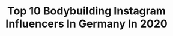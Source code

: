 ---
title: Top 10 Bodybuilding Instagram Influencers In Germany In 2020
description: >-
  Find top bodybuilding Instagram influencers in Germany in 2020. Most popular hashtags: #hamburg #eiwei #wheyprotein #homeworkout.
platform: Instagram
profiles:
  - username: "martini_puti"
    fullname: >-
      Martini.Puti
    location: "Germany"
    followers: 2284
    engagement: 2179
    commentsToLikes: 0.122919
    id: ck13895b6f3k40i19j2s7a9h3
    verified: false
    hashtags: "#gymtime, #shoulderkiller, #beinpresse, #happysunday"
  - username: "pumping_steffi"
    fullname: >-
      🔵☆𝓢 𝓽 𝓮 𝓯 𝓪 𝓷 𝓲 𝓮☆ 🔵
    location: "Germany"
    followers: 13058
    engagement: 1021
    commentsToLikes: 0.074891
    id: ck55ngfln65sk0i11v39wioa9
    verified: false
    hashtags: "#happy, #nature"
  - username: "alimansory_"
    fullname: >-
      Ali Mansour
    location: "Germany"
    followers: 10514
    engagement: 977
    commentsToLikes: 0.090866
    id: ckaoybs6bgueb0i78ejoujesq
    verified: false
    hashtags: "#darmstadt, #aesthetics, #snack, #bigarms"
  - username: "vanessaapopp"
    fullname: >-
      Vanessa Popp
    location: "Germany"
    followers: 5928
    engagement: 1066
    commentsToLikes: 0.101381
    id: ck8t5w9pwbgak0j78dkola8x4
    verified: false
    hashtags: "#ludwigsburg, #behinderung, #hamburg, #grow"
  - username: "niko_stil"
    fullname: >-
      Niko
    location: "Germany"
    followers: 61240
    engagement: 1586
    commentsToLikes: 0.024899
    id: ck5c635e34mce0i1130oqfsp7
    verified: false
    hashtags: "#balya, #kellerfamily, #allesoderklicks, #1991"
  - username: "kukla_lina"
    fullname: >-
      Fitness  | 🎬 Take Me Out 2020
    location: "Germany"
    followers: 11779
    engagement: 1362
    commentsToLikes: 0.049626
    id: ck55ngfub65tt0i11zg580h3w
    verified: false
    hashtags: "#eyemakeup, #rtlshow, #hairstyles, #healthychoises"
  - username: "jblary"
    fullname: >-
      L A R Y . J B💕
    location: "Germany"
    followers: 49086
    engagement: 451
    commentsToLikes: 0.049464
    id: ck5zrd10jwctn0i14lb21z3m2
    verified: false
    hashtags: ""
  - username: "danielkbk_"
    fullname: >-
      Daniel Kubik
    location: "Germany"
    followers: 60719
    engagement: 457
    commentsToLikes: 0.038673
    id: ck5hn9dt5nfi10i11mggc6qxy
    verified: false
    hashtags: "#3erbmw, #jeans, #zufriedenheit, #designerbar"
  - username: "sebikokol"
    fullname: >-
      Fitness - Training - Gym 🤓
    location: "Germany"
    followers: 2620
    engagement: 1257
    commentsToLikes: 0.274958
    id: ck9woqwwk681y0j785jky5s7b
    verified: false
    hashtags: ""
  - username: "janiine.heitmann"
    fullname: >-
      JANINE'S🔥MINDSET & LIFESTYLE💪🏼
    location: "Germany"
    followers: 4229
    engagement: 1656
    commentsToLikes: 0.199600
    id: ck8t3t4p94e8t0j78aulj25mo
    verified: false
    hashtags: "#berlin, #niceshoot, #suzukibikes, #mindset"
---